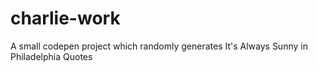 # charlie-work
A small codepen project which randomly generates It's Always Sunny in Philadelphia Quotes 

